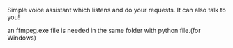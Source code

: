 Simple voice assistant which listens and do your requests. It can also talk to you!

an ffmpeg.exe file is needed in the same folder with python file.(for Windows)
